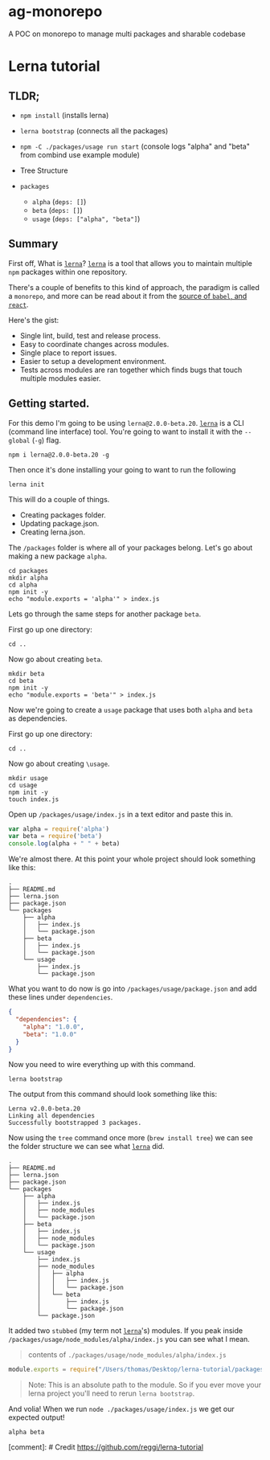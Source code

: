 

# ag-monorepo
A POC on monorepo to manage multi packages and sharable codebase

# Lerna tutorial

## TLDR;

* `npm install` (installs lerna)
* `lerna bootstrap` (connects all the packages)
* `npm -C ./packages/usage run start` (console logs "alpha" and "beta" from combind use example module)

* Tree Structure

* `packages`
  * `alpha` (`deps: []`)
  * `beta` (`deps: []`)
  * `usage` (`deps: ["alpha", "beta"]`)

## Summary

First off, What is [`lerna`](https://github.com/lerna/lerna)? [`lerna`](https://github.com/lerna/lerna) is a tool that allows you to maintain multiple `npm` packages within one repository.

There's a couple of benefits to this kind of approach, the paradigm is called a `monorepo`, and more can be read about it from the [source of `babel`, and `react`](https://github.com/babel/babel/blob/master/doc/design/monorepo.md).

Here's the gist:

* Single lint, build, test and release process.
* Easy to coordinate changes across modules.
* Single place to report issues.
* Easier to setup a development environment.
* Tests across modules are ran together which finds bugs that touch multiple modules easier.

## Getting started.

For this demo I'm going to be using `lerna@2.0.0-beta.20`. [`lerna`](https://github.com/lerna/lerna) is a CLI (command line interface) tool. You're going to want to install it with the `--global` (`-g`) flag.

```
npm i lerna@2.0.0-beta.20 -g
```

Then once it's done installing your going to want to run the following

```
lerna init
```

This will do a couple of things.

* Creating packages folder.
* Updating package.json.
* Creating lerna.json.

The `/packages` folder is where all of your packages belong. Let's go about making a new package `alpha`.

```
cd packages
mkdir alpha
cd alpha
npm init -y
echo "module.exports = 'alpha'" > index.js
```

Lets go through the same steps for another package `beta`.

First go up one directory:

```
cd ..
```

Now go about creating `beta`.

```
mkdir beta
cd beta
npm init -y
echo "module.exports = 'beta'" > index.js
```

Now we're going to create a `usage` package that uses both `alpha` and `beta` as dependencies.

First go up one directory:

```
cd ..
```

Now go about creating `\usage`.

```
mkdir usage
cd usage
npm init -y
touch index.js
```

Open up `/packages/usage/index.js` in a text editor and paste this in.

```js
var alpha = require('alpha')
var beta = require('beta')
console.log(alpha + " " + beta)
```

We're almost there. At this point your whole project should look something like this:

```
.
├── README.md
├── lerna.json
├── package.json
└── packages
    ├── alpha
    │   ├── index.js
    │   └── package.json
    ├── beta
    │   ├── index.js
    │   └── package.json
    └── usage
        ├── index.js
        └── package.json
```

What you want to do now is go into `/packages/usage/package.json` and add these lines under `dependencies`.

```json
{
  "dependencies": {
    "alpha": "1.0.0",
    "beta": "1.0.0"  
  }
}
```

Now you need to wire everything up with this command.

```
lerna bootstrap
```

The output from this command should look something like this:

```
Lerna v2.0.0-beta.20
Linking all dependencies
Successfully bootstrapped 3 packages.
```

Now using the `tree` command once more (`brew install tree`) we can see the folder structure we can see what [`lerna`](https://github.com/lerna/lerna) did.

```
.
├── README.md
├── lerna.json
├── package.json
└── packages
    ├── alpha
    │   ├── index.js
    │   ├── node_modules
    │   └── package.json
    ├── beta
    │   ├── index.js
    │   ├── node_modules
    │   └── package.json
    └── usage
        ├── index.js
        ├── node_modules
        │   ├── alpha
        │   │   ├── index.js
        │   │   └── package.json
        │   └── beta
        │       ├── index.js
        │       └── package.json
        └── package.json
```

It added two `stubbed` (my term not [`lerna`](https://github.com/lerna/lerna)'s) modules. If you peak inside `/packages/usage/node_modules/alpha/index.js` you can see what I mean.

> contents of `./packages/usage/node_modules/alpha/index.js`

```js
module.exports = require("/Users/thomas/Desktop/lerna-tutorial/packages/alpha");
```

> Note: This is an absolute path to the module. So if you ever move your lerna project you'll need to rerun `lerna bootstrap`.

And volia! When we run `node ./packages/usage/index.js` we get our expected output!

```
alpha beta
```

[comment]: # Credit https://github.com/reggi/lerna-tutorial


